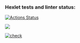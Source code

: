 ### Hexlet tests and linter status:
[![Actions Status](https://github.com/EvgRass/php-project-lvl1/workflows/hexlet-check/badge.svg)](https://github.com/EvgRass/php-project-lvl1/actions)

<a href="https://codeclimate.com/github/codeclimate/codeclimate/maintainability"><img src="https://api.codeclimate.com/v1/badges/a99a88d28ad37a79dbf6/maintainability" /></a>

[![check](https://github.com/EvgRass/php-project-lvl1/actions/workflows/check.yml/badge.svg)](https://github.com/EvgRass/php-project-lvl1/actions/workflows/check.yml)
